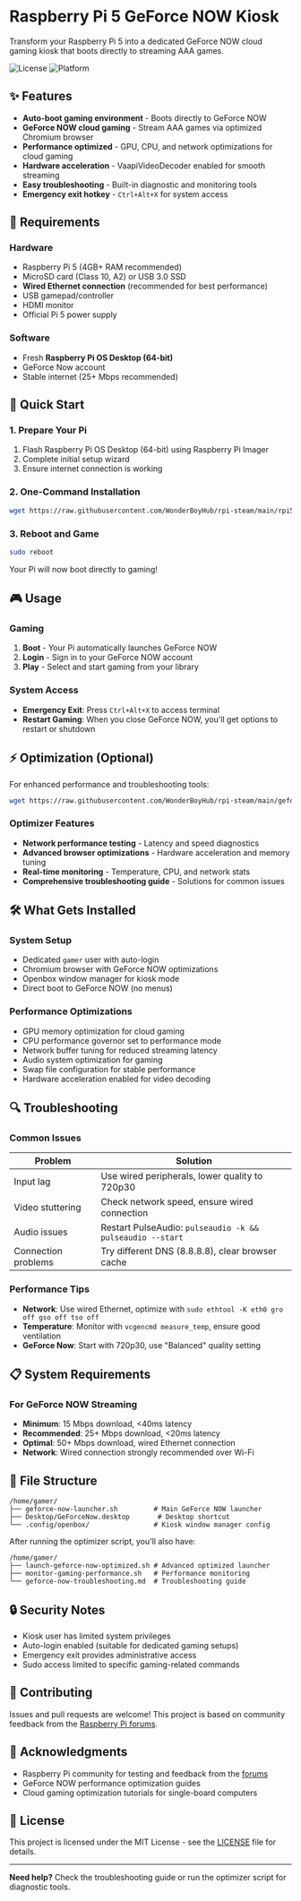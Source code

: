 # Raspberry Pi 5 GeForce NOW Kiosk

Transform your Raspberry Pi 5 into a dedicated GeForce NOW cloud gaming kiosk that boots directly to streaming AAA games.

![License](https://img.shields.io/badge/license-MIT-blue.svg)
![Platform](https://img.shields.io/badge/platform-Raspberry%20Pi%205-red.svg)

## ✨ Features

- **Auto-boot gaming environment** - Boots directly to GeForce NOW
- **GeForce NOW cloud gaming** - Stream AAA games via optimized Chromium browser
- **Performance optimized** - GPU, CPU, and network optimizations for cloud gaming
- **Hardware acceleration** - VaapiVideoDecoder enabled for smooth streaming
- **Easy troubleshooting** - Built-in diagnostic and monitoring tools
- **Emergency exit hotkey** - `Ctrl+Alt+X` for system access

## 🔧 Requirements

### Hardware
- Raspberry Pi 5 (4GB+ RAM recommended)
- MicroSD card (Class 10, A2) or USB 3.0 SSD
- **Wired Ethernet connection** (recommended for best performance)
- USB gamepad/controller
- HDMI monitor
- Official Pi 5 power supply

### Software
- Fresh **Raspberry Pi OS Desktop (64-bit)**
- GeForce Now account
- Stable internet (25+ Mbps recommended)

## 🚀 Quick Start

### 1. Prepare Your Pi
1. Flash Raspberry Pi OS Desktop (64-bit) using Raspberry Pi Imager
2. Complete initial setup wizard
3. Ensure internet connection is working

### 2. One-Command Installation
```bash
wget https://raw.githubusercontent.com/WonderBoyHub/rpi-steam/main/rpi5-geforce-now-setup.sh && chmod +x rpi5-geforce-now-setup.sh && ./rpi5-geforce-now-setup.sh
```

### 3. Reboot and Game
```bash
sudo reboot
```
Your Pi will now boot directly to gaming!

## 🎮 Usage

### Gaming
1. **Boot** - Your Pi automatically launches GeForce NOW
2. **Login** - Sign in to your GeForce NOW account
3. **Play** - Select and start gaming from your library

### System Access
- **Emergency Exit**: Press `Ctrl+Alt+X` to access terminal
- **Restart Gaming**: When you close GeForce NOW, you'll get options to restart or shutdown

## ⚡ Optimization (Optional)

For enhanced performance and troubleshooting tools:

```bash
wget https://raw.githubusercontent.com/WonderBoyHub/rpi-steam/main/geforce-now-optimizer.sh && chmod +x geforce-now-optimizer.sh && ./geforce-now-optimizer.sh
```

### Optimizer Features
- **Network performance testing** - Latency and speed diagnostics
- **Advanced browser optimizations** - Hardware acceleration and memory tuning
- **Real-time monitoring** - Temperature, CPU, and network stats
- **Comprehensive troubleshooting guide** - Solutions for common issues

## 🛠️ What Gets Installed

### System Setup
- Dedicated `gamer` user with auto-login
- Chromium browser with GeForce NOW optimizations
- Openbox window manager for kiosk mode
- Direct boot to GeForce NOW (no menus)

### Performance Optimizations
- GPU memory optimization for cloud gaming
- CPU performance governor set to performance mode
- Network buffer tuning for reduced streaming latency
- Audio system optimization for gaming
- Swap file configuration for stable performance
- Hardware acceleration enabled for video decoding

## 🔍 Troubleshooting

### Common Issues

| Problem | Solution |
|---------|----------|
| Input lag | Use wired peripherals, lower quality to 720p30 |
| Video stuttering | Check network speed, ensure wired connection |
| Audio issues | Restart PulseAudio: `pulseaudio -k && pulseaudio --start` |
| Connection problems | Try different DNS (8.8.8.8), clear browser cache |

### Performance Tips
- **Network**: Use wired Ethernet, optimize with `sudo ethtool -K eth0 gro off gso off tso off`
- **Temperature**: Monitor with `vcgencmd measure_temp`, ensure good ventilation
- **GeForce Now**: Start with 720p30, use "Balanced" quality setting

## 📋 System Requirements

### For GeForce NOW Streaming
- **Minimum**: 15 Mbps download, <40ms latency
- **Recommended**: 25+ Mbps download, <20ms latency
- **Optimal**: 50+ Mbps download, wired Ethernet connection
- **Network**: Wired connection strongly recommended over Wi-Fi

## 📁 File Structure

```
/home/gamer/
├── geforce-now-launcher.sh         # Main GeForce NOW launcher
├── Desktop/GeForceNow.desktop       # Desktop shortcut
└── .config/openbox/                # Kiosk window manager config
```

After running the optimizer script, you'll also have:
```
/home/gamer/
├── launch-geforce-now-optimized.sh # Advanced optimized launcher
├── monitor-gaming-performance.sh   # Performance monitoring
└── geforce-now-troubleshooting.md  # Troubleshooting guide
```

## 🔒 Security Notes

- Kiosk user has limited system privileges
- Auto-login enabled (suitable for dedicated gaming setups)
- Emergency exit provides administrative access
- Sudo access limited to specific gaming-related commands

## 🤝 Contributing

Issues and pull requests are welcome! This project is based on community feedback from the [Raspberry Pi forums](https://forums.raspberrypi.com/viewtopic.php?t=368439).

## 🙏 Acknowledgments

- Raspberry Pi community for testing and feedback from the [forums](https://forums.raspberrypi.com/viewtopic.php?t=368439)
- GeForce NOW performance optimization guides
- Cloud gaming optimization tutorials for single-board computers

## 📄 License

This project is licensed under the MIT License - see the [LICENSE](LICENSE) file for details.

---

**Need help?** Check the troubleshooting guide or run the optimizer script for diagnostic tools.